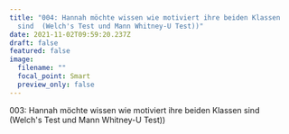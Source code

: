 ```yaml
---
title: "004: Hannah möchte wissen wie motiviert ihre beiden Klassen
  sind  (Welch's Test und Mann Whitney-U Test))"
date: 2021-11-02T09:59:20.237Z
draft: false
featured: false
image:
  filename: ""
  focal_point: Smart
  preview_only: false
---
```

003: Hannah möchte wissen wie motiviert ihre beiden Klassen sind  (Welch's Test und Mann Whitney-U Test))
